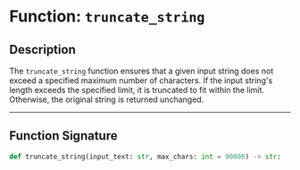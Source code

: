 # Function: `truncate_string`

## Description
The `truncate_string` function ensures that a given input string does not exceed a specified maximum number of characters. If the input string's length exceeds the specified limit, it is truncated to fit within the limit. Otherwise, the original string is returned unchanged.

---

## Function Signature
```python
def truncate_string(input_text: str, max_chars: int = 90000) -> str:
```